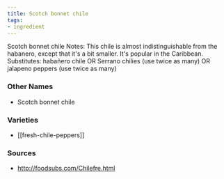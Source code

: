 ```yaml
---
title: Scotch bonnet chile
tags:
- ingredient
---
```

Scotch bonnet chile Notes: This chile is almost indistinguishable from the habanero, except that it's a bit smaller. It's popular in the Caribbean. Substitutes: habañero chile OR Serrano chilies (use twice as many) OR jalapeno peppers (use twice as many)

### Other Names

* Scotch bonnet chile

### Varieties

* [[fresh-chile-peppers]]

### Sources
* http://foodsubs.com/Chilefre.html
